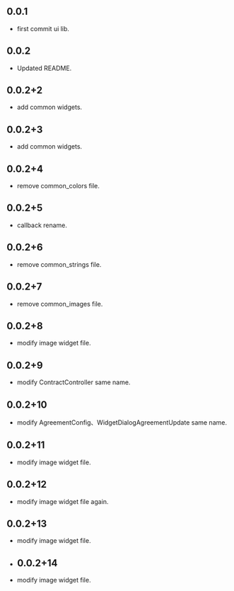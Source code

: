 ## 0.0.1

* first commit ui lib.

## 0.0.2

* Updated README.

## 0.0.2+2

* add common widgets.

## 0.0.2+3

* add common widgets.

## 0.0.2+4

* remove common_colors file.

## 0.0.2+5

* callback rename.

## 0.0.2+6

* remove common_strings file.

## 0.0.2+7

* remove common_images file.

## 0.0.2+8

* modify image widget file.

## 0.0.2+9

* modify ContractController same name.

## 0.0.2+10

* modify AgreementConfig、WidgetDialogAgreementUpdate same name.

## 0.0.2+11

* modify image widget file.

## 0.0.2+12

* modify image widget file again.

## 0.0.2+13

* modify image widget file.

* ## 0.0.2+14

* modify image widget file.